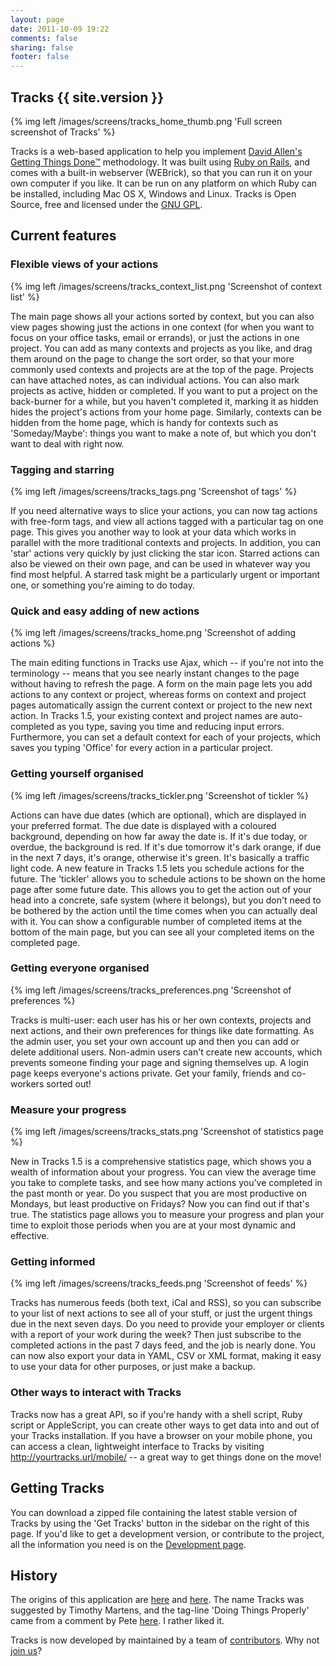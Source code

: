 ```yaml
---
layout: page
date: 2011-10-09 19:22
comments: false
sharing: false
footer: false
---
```


## Tracks {{ site.version }}

{% img left /images/screens/tracks_home_thumb.png 'Full screen screenshot of Tracks' %}

Tracks is a web-based application to help you implement [David Allen's](http://www.davidco.com/) [Getting Things Done&#8482;](http://wikipedia.org/wiki/Getting_Things_Done) methodology. It was built using [Ruby on Rails](http://rubyonrails.org/), and comes with a built-in webserver (WEBrick), so that you can run it on your own computer if you like. It can be run on any platform on which Ruby can be installed, including Mac OS X, Windows and Linux. Tracks is Open Source, free and licensed under the [GNU GPL](http://creativecommons.org/licenses/GPL/2.0/).

## Current features

### Flexible views of your actions

{% img left /images/screens/tracks_context_list.png 'Screenshot of context list' %}

The main page shows all your actions sorted by context, but you can also view pages showing just the actions in one context (for when you want to focus on your office tasks, email or errands), or just the actions in one project. You can add as many contexts and projects as you like, and drag them around on the page to change the sort order, so that your more commonly used contexts and projects are at the top of the page. Projects can have attached notes, as can individual actions. You can also mark projects as active, hidden or completed. If you want to put a project on the back-burner for a while, but you haven't completed it, marking it as hidden hides the project's actions from your home page. Similarly, contexts can be hidden from the home page, which is handy for contexts such as 'Someday/Maybe': things you want to make a note of, but which you don't want to deal with right now.

### Tagging and starring

{% img left /images/screens/tracks_tags.png 'Screenshot of tags' %}

If you need alternative ways to slice your actions, you can now tag actions with free-form tags, and view all actions tagged with a particular tag on one page. This gives you another way to look at  your data which works in parallel with the more traditional contexts and projects. In addition, you can 'star' actions very quickly by just clicking the star icon. Starred actions can also be viewed on their own page, and can be used in whatever way you find most helpful. A starred task might be a particularly urgent or important one, or something you're aiming to do today.

### Quick and easy adding of new actions

{% img left /images/screens/tracks_home.png 'Screenshot of adding actions %}

The main editing functions in Tracks use Ajax, which -- if you're not into the terminology -- means that you see nearly instant changes to the page without having to refresh the page. A form on the main page lets you add actions to any context or project, whereas forms on context and project pages automatically assign the current context or project to the new next action. In Tracks 1.5, your existing context and project names are auto-completed as you type, saving you time and reducing input errors. Furthermore, you can set a default context for each of your projects, which saves you typing 'Office' for every action in a particular project.

### Getting yourself organised

{% img left /images/screens/tracks_tickler.png 'Screenshot of tickler %}

Actions can have due dates (which are optional), which are displayed in your preferred format. The due date is displayed with a coloured background, depending on how far away the date is. If it's due today, or overdue, the background is red. If it's due tomorrow it's dark orange, if due in the next 7 days, it's orange, otherwise it's green. It's basically a traffic light code. A new feature in Tracks 1.5 lets you schedule actions for the future. The 'tickler' allows you to schedule actions to be shown on the home page after some future date. This allows you to get the action out of your head into a concrete, safe system (where it belongs), but you don't need to be bothered by the action until the time comes when you can actually deal with it. You can show a configurable number of completed items at the bottom of the main page, but you can see all your completed items on the completed page.

### Getting everyone organised

{% img left /images/screens/tracks_preferences.png 'Screenshot of preferences %}

Tracks is multi-user: each user has his or her own contexts, projects and next actions, and their own preferences for things like date formatting. As the admin user, you set your own account up and then you can add or delete additional users. Non-admin users can't create new accounts, which prevents someone finding your page and signing themselves up. A login page keeps everyone's actions private. Get your family, friends and co-workers sorted out!

### Measure your progress

{% img left /images/screens/tracks_stats.png 'Screenshot of statistics page %}

New in Tracks 1.5 is a comprehensive statistics page, which shows you a wealth of information about your progress. You can view the average time you take to complete tasks, and see how many actions you've completed in the past month or year. Do you suspect that you are most productive on Mondays, but least productive on Fridays? Now you can find out if that's true. The statistics page allows you to measure your progress and plan your time to exploit those periods when you are at your most dynamic and effective.

### Getting informed

{% img left /images/screens/tracks_feeds.png 'Screenshot of feeds' %}

Tracks has numerous feeds (both text, iCal and RSS), so you can subscribe to your list of next actions to see all of your stuff, or just the urgent things due in the next seven days. Do you need to provide your employer or clients with a report of your work during the week? Then just subscribe to the completed actions in the past 7 days feed, and the job is nearly done. You can now also export your data in YAML, CSV or XML format, making it easy to use your data for other purposes, or just make a backup.

### Other ways to interact with Tracks

Tracks now has a great API, so if you're handy with a shell script, Ruby script or AppleScript, you can create other ways to get data into and out of your Tracks installation. If you have a browser on your mobile phone, you can access a clean, lightweight interface to Tracks by visiting http://yourtracks.url/mobile/ -- a great way to get things done on the move!


## Getting Tracks

You can download a zipped file containing the latest stable version of Tracks by using the 'Get Tracks' button in the sidebar on the right of this page. If you'd like to get a development version, or contribute to the project, all the information you need is on the [Development page](/development).

## History

The origins of this application are [here](http://www.rousette.org.uk/blog/archives/rails-gtd-application/) and [here](http://www.rousette.org.uk/blog/archives/2004/11/07/gtd-on-rails/). The name Tracks was suggested by Timothy Martens, and the tag-line 'Doing Things Properly' came from a comment by Pete [here](http://www.rousette.org.uk/blog/archives/2004/12/07/do-it-now-by-steve-pavlina/#comment-2976). I rather liked it.

Tracks is now developed by maintained by a team of [contributors](https://github.com/TracksApp/tracks/wiki/Contributors). Why not [join us](/development)?
